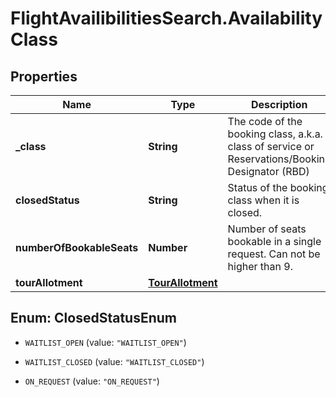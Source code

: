 # FlightAvailibilitiesSearch.AvailabilityClass

## Properties

Name | Type | Description | Notes
------------ | ------------- | ------------- | -------------
**_class** | **String** | The code of the booking class, a.k.a. class of service or Reservations/Booking Designator (RBD) | [optional] 
**closedStatus** | **String** | Status of the booking class when it is closed. | [optional] 
**numberOfBookableSeats** | **Number** | Number of seats bookable in a single request. Can not be higher than 9. | [optional] 
**tourAllotment** | [**TourAllotment**](TourAllotment.md) |  | [optional] 



## Enum: ClosedStatusEnum


* `WAITLIST_OPEN` (value: `"WAITLIST_OPEN"`)

* `WAITLIST_CLOSED` (value: `"WAITLIST_CLOSED"`)

* `ON_REQUEST` (value: `"ON_REQUEST"`)




